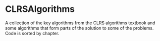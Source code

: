 # CLRSAlgorithms
A collection of the key algorithms from the CLRS algorithms textbook and some algorithms that form parts of the solution to some of the problems. Code is sorted by chapter.
